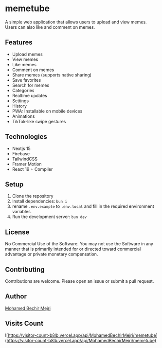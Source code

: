 # memetube

A simple web application that allows users to upload and view memes. Users can also like and comment on memes.

## Features

- Upload memes
- View memes
- Like memes
- Comment on memes
- Share memes (supports native sharing)
- Save favorites
- Search for memes
- Categories
- Realtime updates
- Settings
- History
- PWA: Installable on mobile devices
- Animations
- TikTok-like swipe gestures

## Technologies

- Nextjs 15
- Firebase
- TailwindCSS
- Framer Motion
- React 19 + Compiler

## Setup

1. Clone the repository
2. Install dependencies: `bun i`
3. rename `.env.example` to `.env.local` and fill in the required environment variables
4. Run the development server: `bun dev`

## License

No Commercial Use of the Software. You may not use the Software in any manner that is primarily intended for or directed toward commercial advantage or private monetary compensation.

## Contributing

Contributions are welcome. Please open an issue or submit a pull request.

## Author

[Mohamed Bechir Mejri](https://mohamedbechirmejri.dev)

## Visits Count

![https://visitor-count-b8lb.vercel.app/api/MohamedBechirMejri/memetube](https://visitor-count-b8lb.vercel.app/api/MohamedBechirMejri/memetube)
